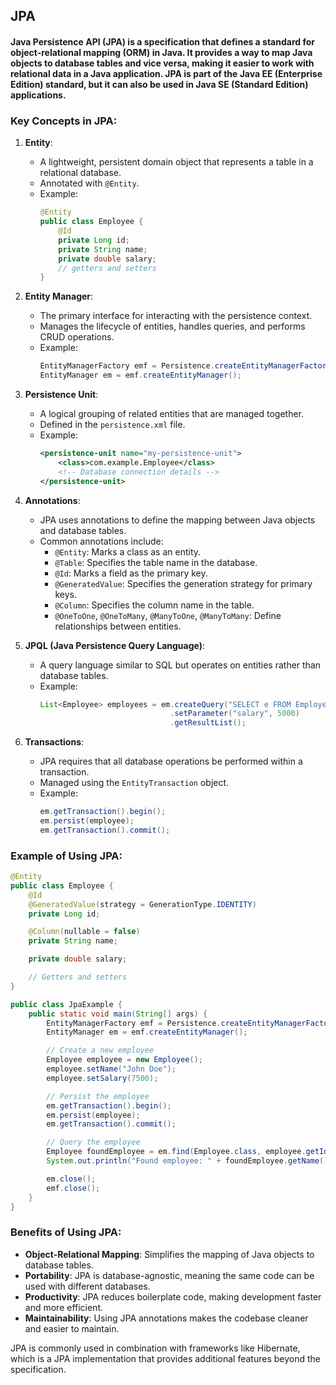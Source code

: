 ## JPA

#### Java Persistence API (JPA) is a specification that defines a standard for object-relational mapping (ORM) in Java. It provides a way to map Java objects to database tables and vice versa, making it easier to work with relational data in a Java application. JPA is part of the Java EE (Enterprise Edition) standard, but it can also be used in Java SE (Standard Edition) applications.

### Key Concepts in JPA:

1. **Entity**:
   - A lightweight, persistent domain object that represents a table in a relational database.
   - Annotated with `@Entity`.
   - Example:
     ```java
     @Entity
     public class Employee {
         @Id
         private Long id;
         private String name;
         private double salary;
         // getters and setters
     }
     ```

2. **Entity Manager**:
   - The primary interface for interacting with the persistence context.
   - Manages the lifecycle of entities, handles queries, and performs CRUD operations.
   - Example:
     ```java
     EntityManagerFactory emf = Persistence.createEntityManagerFactory("my-persistence-unit");
     EntityManager em = emf.createEntityManager();
     ```

3. **Persistence Unit**:
   - A logical grouping of related entities that are managed together.
   - Defined in the `persistence.xml` file.
   - Example:
     ```xml
     <persistence-unit name="my-persistence-unit">
         <class>com.example.Employee</class>
         <!-- Database connection details -->
     </persistence-unit>
     ```

4. **Annotations**:
   - JPA uses annotations to define the mapping between Java objects and database tables.
   - Common annotations include:
     - `@Entity`: Marks a class as an entity.
     - `@Table`: Specifies the table name in the database.
     - `@Id`: Marks a field as the primary key.
     - `@GeneratedValue`: Specifies the generation strategy for primary keys.
     - `@Column`: Specifies the column name in the table.
     - `@OneToOne`, `@OneToMany`, `@ManyToOne`, `@ManyToMany`: Define relationships between entities.

5. **JPQL (Java Persistence Query Language)**:
   - A query language similar to SQL but operates on entities rather than database tables.
   - Example:
     ```java
     List<Employee> employees = em.createQuery("SELECT e FROM Employee e WHERE e.salary > :salary", Employee.class)
                                  .setParameter("salary", 5000)
                                  .getResultList();
     ```

6. **Transactions**:
   - JPA requires that all database operations be performed within a transaction.
   - Managed using the `EntityTransaction` object.
   - Example:
     ```java
     em.getTransaction().begin();
     em.persist(employee);
     em.getTransaction().commit();
     ```

### Example of Using JPA:

```java
@Entity
public class Employee {
    @Id
    @GeneratedValue(strategy = GenerationType.IDENTITY)
    private Long id;

    @Column(nullable = false)
    private String name;

    private double salary;

    // Getters and setters
}

public class JpaExample {
    public static void main(String[] args) {
        EntityManagerFactory emf = Persistence.createEntityManagerFactory("my-persistence-unit");
        EntityManager em = emf.createEntityManager();

        // Create a new employee
        Employee employee = new Employee();
        employee.setName("John Doe");
        employee.setSalary(7500);

        // Persist the employee
        em.getTransaction().begin();
        em.persist(employee);
        em.getTransaction().commit();

        // Query the employee
        Employee foundEmployee = em.find(Employee.class, employee.getId());
        System.out.println("Found employee: " + foundEmployee.getName());

        em.close();
        emf.close();
    }
}
```

### Benefits of Using JPA:

- **Object-Relational Mapping**: Simplifies the mapping of Java objects to database tables.
- **Portability**: JPA is database-agnostic, meaning the same code can be used with different databases.
- **Productivity**: JPA reduces boilerplate code, making development faster and more efficient.
- **Maintainability**: Using JPA annotations makes the codebase cleaner and easier to maintain.

JPA is commonly used in combination with frameworks like Hibernate, which is a JPA implementation that provides additional features beyond the specification.

